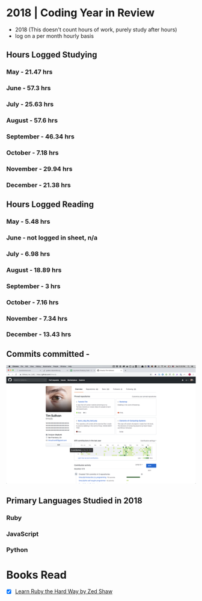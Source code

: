 # 2018 | Coding Year in Review

* 2018 (This doesn't count hours of work, purely study after hours)
* log on a per month hourly basis

## Hours Logged Studying
### May - 21.47 hrs
### June - 57.3 hrs
### July - 25.63 hrs
### August - 57.6 hrs
### September - 46.34 hrs
### October - 7.18 hrs
### November - 29.94 hrs
### December - 21.38 hrs

## Hours Logged Reading
### May - 5.48 hrs
### June - not logged in sheet, n/a
### July - 6.98 hrs
### August - 18.89 hrs
### September - 3 hrs
### October - 7.16 hrs
### November - 7.34 hrs
### December - 13.43 hrs



## Commits committed - 
![alt text](https://github.com/timsully/archive/blob/master/imgs/2018-github-profile.png "Github Profile")

## Primary Languages Studied in 2018
### Ruby
### JavaScript
### Python

# Books Read
- [x] [Learn Ruby the Hard Way by Zed Shaw](https://learnrubythehardway.org/book/)
